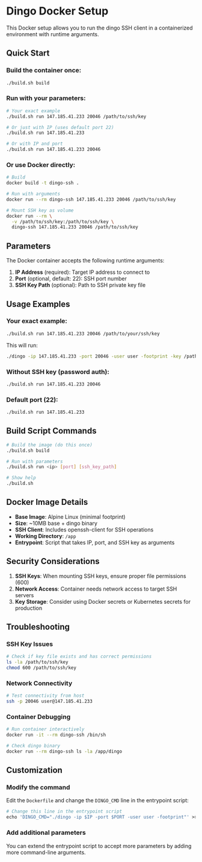 # Dingo Docker Setup

This Docker setup allows you to run the dingo SSH client in a containerized environment with runtime arguments.

## Quick Start

### Build the container once:
```bash
./build.sh build
```

### Run with your parameters:
```bash
# Your exact example
./build.sh run 147.185.41.233 20046 /path/to/ssh/key

# Or just with IP (uses default port 22)
./build.sh run 147.185.41.233

# Or with IP and port
./build.sh run 147.185.41.233 20046
```

### Or use Docker directly:
```bash
# Build
docker build -t dingo-ssh .

# Run with arguments
docker run --rm dingo-ssh 147.185.41.233 20046 /path/to/ssh/key

# Mount SSH key as volume
docker run --rm \
  -v /path/to/ssh/key:/path/to/ssh/key \
  dingo-ssh 147.185.41.233 20046 /path/to/ssh/key
```

## Parameters

The Docker container accepts the following runtime arguments:

1. **IP Address** (required): Target IP address to connect to
2. **Port** (optional, default: 22): SSH port number  
3. **SSH Key Path** (optional): Path to SSH private key file

## Usage Examples

### Your exact example:
```bash
./build.sh run 147.185.41.233 20046 /path/to/your/ssh/key
```

This will run:
```bash
./dingo -ip 147.185.41.233 -port 20046 -user user -footprint -key /path/to/your/ssh/key
```

### Without SSH key (password auth):
```bash
./build.sh run 147.185.41.233 20046
```

### Default port (22):
```bash
./build.sh run 147.185.41.233
```

## Build Script Commands

```bash
# Build the image (do this once)
./build.sh build

# Run with parameters
./build.sh run <ip> [port] [ssh_key_path]

# Show help
./build.sh
```

## Docker Image Details

- **Base Image**: Alpine Linux (minimal footprint)
- **Size**: ~10MB base + dingo binary
- **SSH Client**: Includes openssh-client for SSH operations
- **Working Directory**: `/app`
- **Entrypoint**: Script that takes IP, port, and SSH key as arguments

## Security Considerations

1. **SSH Keys**: When mounting SSH keys, ensure proper file permissions (600)
2. **Network Access**: Container needs network access to target SSH servers
3. **Key Storage**: Consider using Docker secrets or Kubernetes secrets for production

## Troubleshooting

### SSH Key Issues
```bash
# Check if key file exists and has correct permissions
ls -la /path/to/ssh/key
chmod 600 /path/to/ssh/key
```

### Network Connectivity
```bash
# Test connectivity from host
ssh -p 20046 user@147.185.41.233
```

### Container Debugging
```bash
# Run container interactively
docker run -it --rm dingo-ssh /bin/sh

# Check dingo binary
docker run --rm dingo-ssh ls -la /app/dingo
```

## Customization

### Modify the command
Edit the `Dockerfile` and change the `DINGO_CMD` line in the entrypoint script:

```dockerfile
# Change this line in the entrypoint script
echo 'DINGO_CMD="./dingo -ip $IP -port $PORT -user user -footprint"' >> /app/entrypoint.sh
```

### Add additional parameters
You can extend the entrypoint script to accept more parameters by adding more command-line arguments. 